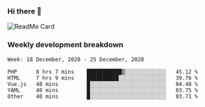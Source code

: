 ### Hi there 👋

<!--
**itzcy/itzcy** is a ✨ _special_ ✨ repository because its `README.md` (this file) appears on your GitHub profile.

Here are some ideas to get you started:

- 🔭 I’m currently working on ...
- 🌱 I’m currently learning ...
- 👯 I’m looking to collaborate on ...
- 🤔 I’m looking for help with ...
- 💬 Ask me about ...
- 📫 How to reach me: ...
- 😄 Pronouns: ...
- ⚡ Fun fact: ...
-->
![ReadMe Card](https://github-readme-stats.vercel.app/api?username=itzcy&show_icons=true&title_color=2d3198&icon_color=797cb8&text_color=24292e&bg_color=f6f8fa)

### Weekly development breakdown
<!--START_SECTION:waka-->
```text
Week: 18 December, 2020 - 25 December, 2020

PHP      8 hrs 7 mins    ███████████▒░░░░░░░░░░░░░   45.12 % 
HTML     7 hrs 9 mins    ██████████░░░░░░░░░░░░░░░   39.76 % 
Vue.js   48 mins         █░░░░░░░░░░░░░░░░░░░░░░░░   04.48 % 
YAML     40 mins         █░░░░░░░░░░░░░░░░░░░░░░░░   03.75 % 
Other    40 mins         █░░░░░░░░░░░░░░░░░░░░░░░░   03.71 % 
```
<!--END_SECTION:waka-->
